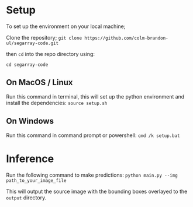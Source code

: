 
# Setup
To set up the environment on your local machine;

Clone the repository;
`git clone https://github.com/colm-brandon-ul/segarray-code.git`

then `cd` into the repo directory using:

`cd segarray-code`


## On MacOS / Linux

Run this command in terminal, this will set up the python environment and install the dependencies:
`source setup.sh`

## On Windows
Run this command in command prompt or powershell:
`cmd /k setup.bat`

# Inference
Run the following command to make predictions:
`python main.py --img path_to_your_image_file `

This will output the source image with the bounding boxes overlayed to the `output` directory.